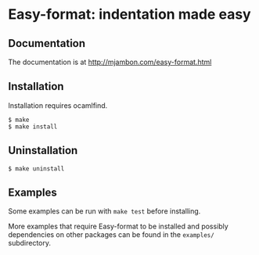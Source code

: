 Easy-format: indentation made easy
==================================


Documentation
-------------

The documentation is at http://mjambon.com/easy-format.html


Installation
------------

Installation requires ocamlfind.

```
$ make
$ make install
```

Uninstallation
--------------

```
$ make uninstall
```

Examples
--------

Some examples can be run with `make test` before installing.

More examples that require Easy-format to be installed and possibly
dependencies on other packages can be found in the `examples/` subdirectory.
